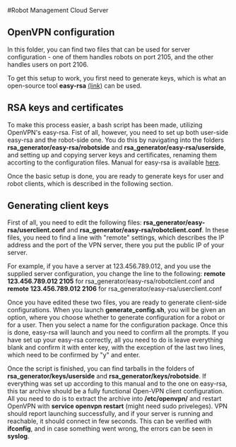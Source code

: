 #Robot Management Cloud Server

## OpenVPN configuration
In this folder, you can find two files that can be used for server configuration - one of them handles robots on port 2105, and the other handles users on port 2106.

To get this setup to work, you first need to generate keys, which is what an open-source tool **easy-rsa** [(link)](https://openvpn.net/index.php/open-source/documentation/miscellaneous/77-rsa-key-management.html) can be used.

## RSA keys and certificates
To make this process easier, a bash script has been made, utilizing OpenVPN's easy-rsa.
Fist of all, however, you need to set up both user-side easy-rsa and the robot-side one. You do this by navigating into the folders **rsa_generator/easy-rsa/robotside** and **rsa_generator/easy-rsa/userside**, and setting up and copying server keys and certificates,
renaming them accorting to the configuration files.
Manual for easy-rsa is available  [here](https://openvpn.net/index.php/open-source/documentation/miscellaneous/77-rsa-key-management.html).

Once the basic setup is done, you are ready to generate keys for user and robot clients, which is described in the following section.

## Generating client keys

First of all, you need to edit the following files: **rsa_generator/easy-rsa/userclient.conf** and **rsa_generator/easy-rsa/robotclient.conf**.
In these files, you need to find a line with "remote" settings, which describes the IP address and the port of the VPN server, there you put the public IP of your server.

For example, if you have a server at 123.456.789.012, and you use the supplied server configuration, you change the line to the following:
**remote 123.456.789.012 2105** for rsa_generator/easy-rsa/robotclient.conf
and
**remote 123.456.789.012 2106** for rsa_generator/easy-rsa/userclient.conf

Once you have edited these two files, you are ready to generate client-side configurations.
When you launch **generate_config.sh**, you will be given an option, where you choose whether to generate configuration for a robot or for a user.
Then you select a name for the configuration package. Once this is done, easy-rsa will launch and you need to confirm all the prompts. If you have
set up your easy-rsa correctly, all you need to do is leave everything blank and confirm it with enter key, with the exception of the last two lines,
which need to be confirmed by "y" and enter.

Once the script is finished, you can find tarballs in the folders of **rsa_generator/keys/userside** and **rsa_generator/keys/robotside**.
If everything was set up according to this manual and to the one on easy-rsa, this tar archive should be a fully functional Open-VPN client configuration. All you need to do
is to extract the archive into **/etc/openvpn/** and restart OpenVPN with **service openvpn restart** (might need sudo priveleges). VPN should report launching successfully,
and if your server is running and reachable, it should connect in few seconds. This can be verified with **ifconfig**, and in case something went wrong, the errors can be seen in **syslog**.
